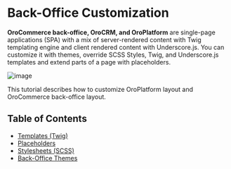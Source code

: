 <!-- meta: description = Practical guides on developing and customizing the OroCommerce back-office design for the frontend developers -->

<a id="index-0"></a>

<a id="dev-doc-frontend-back-office-theming"></a>

# Back-Office Customization

**OroCommerce back-office, OroCRM, and OroPlatform** are single-page applications (SPA) with a mix of server-rendered content with Twig templating engine and client rendered content with Underscore.js. You can customize it with themes, override SCSS Styles, Twig, and Underscore.js templates and extend parts of a page with placeholders.

![image](user/img/dashboards/dashboards_0.png)

This tutorial describes how to customize OroPlatform layout and OroCommerce back-office layout.

<h2>Table of Contents</h2>

* [Templates (Twig)](templates.md)
* [Placeholders](placeholders.md)
* [Stylesheets (SCSS)](css.md)
* [Back-Office Themes](themes.md)
